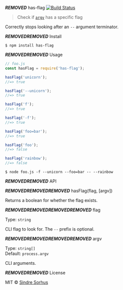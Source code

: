 ***REMOVED*** has-flag [![Build Status](https://travis-ci.org/sindresorhus/has-flag.svg?branch=master)](https://travis-ci.org/sindresorhus/has-flag)

> Check if [`argv`](https://nodejs.org/docs/latest/api/process.html***REMOVED***process_process_argv) has a specific flag

Correctly stops looking after an `--` argument terminator.


***REMOVED******REMOVED*** Install

```
$ npm install has-flag
```


***REMOVED******REMOVED*** Usage

```js
// foo.js
const hasFlag = require('has-flag');

hasFlag('unicorn');
//=> true

hasFlag('--unicorn');
//=> true

hasFlag('f');
//=> true

hasFlag('-f');
//=> true

hasFlag('foo=bar');
//=> true

hasFlag('foo');
//=> false

hasFlag('rainbow');
//=> false
```

```
$ node foo.js -f --unicorn --foo=bar -- --rainbow
```


***REMOVED******REMOVED*** API

***REMOVED******REMOVED******REMOVED*** hasFlag(flag, [argv])

Returns a boolean for whether the flag exists.

***REMOVED******REMOVED******REMOVED******REMOVED*** flag

Type: `string`

CLI flag to look for. The `--` prefix is optional.

***REMOVED******REMOVED******REMOVED******REMOVED*** argv

Type: `string[]`<br>
Default: `process.argv`

CLI arguments.


***REMOVED******REMOVED*** License

MIT © [Sindre Sorhus](https://sindresorhus.com)
